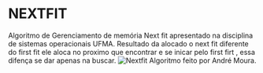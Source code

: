 # NEXTFIT
Algoritmo de Gerenciamento de memória Next fit apresentado na disciplina de sistemas operacionais UFMA.
Resultado da alocado o next fit diferente do first fit  ele aloca no proximo que encontrar e se inicar pelo first firt , essa difença se dar apenas na buscar.
![Nextfit](https://github.com/AndreMouraL/NEXTFIT/assets/117699977/d6d8774e-3362-41c0-af83-9fdc9cf24c5c)
Algoritmo feito por André Moura.
